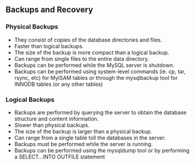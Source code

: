 ## Backups and Recovery 

### Physical Backups 
+ They consist of copies of the database directories and files.
+ Faster than logical backups.
+ The size of the backup is more compact than a logical backup.
+ Can range from single files to the entire data directory.
+ Backups can be performed while the MySQL server is shutdown.
+ Backups can be performed using system-level commands (ie. cp, tar, rsync, etc) for MyISAM tables or through the mysqlbackup tool for INNODB tables (or any other tables)

### Logical Backups 
+ Backups are performed by querying the server to obtain the database structure and content information.
+ Slower than physical backups.
+ The size of the backup is larger than a physical backup.
+ Can range from a single table toll the databases in the server.
+ Backups must be performed while the server is running.
+ Backups can be performed using the mysqldump tool or by performing a SELECT...INTO OUTFILE statement
